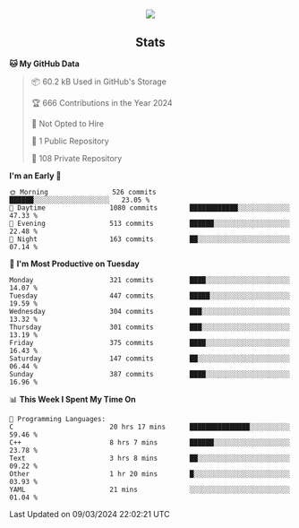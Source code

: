 <h1 align="center"><img src="https://readme-typing-svg.demolab.com?font=JetBrains+Mono&duration=3000&pause=1500&color=FE8019&center=true&multiline=true&repeat=false&random=false&width=600&height=60&lines=Welcome+to+my+page!;I'm+currently+learning+C%2C+Rust+and+C%2B%2B"></h1>

<h2 align="center">Stats</h2>

<!--START_SECTION:waka-->
**🐱 My GitHub Data** 

> 📦 60.2 kB Used in GitHub's Storage 
 > 
> 🏆 666 Contributions in the Year 2024
 > 
> 🚫 Not Opted to Hire
 > 
> 📜 1 Public Repository 
 > 
> 🔑 108 Private Repository 
 > 
**I'm an Early 🐤** 

```text
🌞 Morning                526 commits         ██████░░░░░░░░░░░░░░░░░░░   23.05 % 
🌆 Daytime                1080 commits        ████████████░░░░░░░░░░░░░   47.33 % 
🌃 Evening                513 commits         ██████░░░░░░░░░░░░░░░░░░░   22.48 % 
🌙 Night                  163 commits         ██░░░░░░░░░░░░░░░░░░░░░░░   07.14 % 
```
📅 **I'm Most Productive on Tuesday** 

```text
Monday                   321 commits         ████░░░░░░░░░░░░░░░░░░░░░   14.07 % 
Tuesday                  447 commits         █████░░░░░░░░░░░░░░░░░░░░   19.59 % 
Wednesday                304 commits         ███░░░░░░░░░░░░░░░░░░░░░░   13.32 % 
Thursday                 301 commits         ███░░░░░░░░░░░░░░░░░░░░░░   13.19 % 
Friday                   375 commits         ████░░░░░░░░░░░░░░░░░░░░░   16.43 % 
Saturday                 147 commits         ██░░░░░░░░░░░░░░░░░░░░░░░   06.44 % 
Sunday                   387 commits         ████░░░░░░░░░░░░░░░░░░░░░   16.96 % 
```


📊 **This Week I Spent My Time On** 

```text
💬 Programming Languages: 
C                        20 hrs 17 mins      ███████████████░░░░░░░░░░   59.46 % 
C++                      8 hrs 7 mins        ██████░░░░░░░░░░░░░░░░░░░   23.78 % 
Text                     3 hrs 8 mins        ██░░░░░░░░░░░░░░░░░░░░░░░   09.22 % 
Other                    1 hr 20 mins        █░░░░░░░░░░░░░░░░░░░░░░░░   03.93 % 
YAML                     21 mins             ░░░░░░░░░░░░░░░░░░░░░░░░░   01.04 % 
```


 Last Updated on 09/03/2024 22:02:21 UTC
<!--END_SECTION:waka-->
